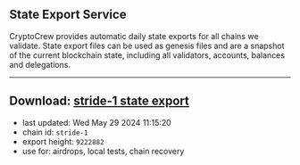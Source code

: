 ## State Export Service
CryptoCrew provides automatic daily state exports for all chains we validate. State export files can be used as genesis files and are a snapshot of the current blockchain state, including all validators, accounts, balances and delegations.

---
**Download: [stride-1 state export](https://dl-eu2.ccvalidators.com/SERVICE/stride/stride-1_export_9222882.json)**
---

- last updated: Wed May 29 2024 11:15:20
- chain id: `stride-1`
- export height: `9222882`
- use for: airdrops, local tests, chain recovery
